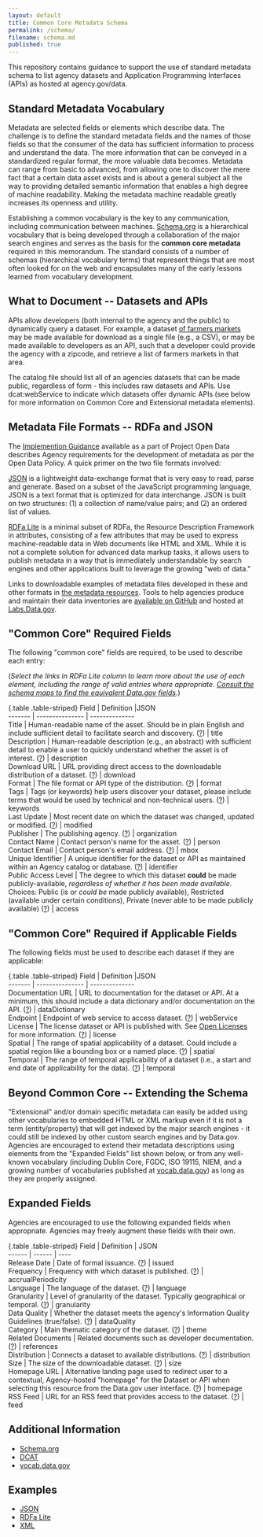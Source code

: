```yaml
---
layout: default
title: Common Core Metadata Schema
permalink: /schema/
filename: schema.md
published: true
---
```


This repository contains guidance to support the use of standard metadata schema to list agency datasets and Application Programming Interfaces (APIs) as hosted at agency.gov/data.  

Standard Metadata Vocabulary
----------------------------
Metadata are selected fields or elements which describe data. The challenge is to define the standard metadata fields and the names of those fields so that the consumer of the data has sufficient information to process and understand the data. The more information that can be conveyed in a standardized regular format, the more valuable data becomes. Metadata can range from basic to advanced, from allowing one to discover the mere fact that a certain data asset exists and is about a general subject all the way to providing detailed semantic information that enables a high degree of machine readability. Making the metadata machine readable greatly increases its openness and utility.

Establishing a common vocabulary is the key to any communication, including communication between machines.  [Schema.org](http://www.schema.org) is a hierarchical vocabulary that is being developed through a collaboration of the major search engines and serves as the basis for the **common core metadata** required in this memorandum. The standard consists of a number of schemas (hierarchical vocabulary terms) that represent things that are most often looked for on the web and encapsulates many of the early lessons learned from vocabulary development.  


What to Document -- Datasets and APIs
-------------------------------------

APIs allow developers (both internal to the agency and the public) to dynamically query a dataset. For example, a dataset [of farmers markets](https://explore.data.gov/Agriculture/Farmers-Markets-Geographic-Data/wfna-38ey) may be made available for download as a single file (e.g., a CSV), or may be made available to developers as an API, such that a developer could provide the agency with a zipcode, and retrieve a list of farmers markets in that area.

The catalog file should list all of an agencies datasets that can be made public, regardless of form - this includes raw datasets and APIs.  Use dcat:webService to indicate which datasets offer dynamic APIs (see below for more information on Common Core and Extensional metadata elements).


Metadata File Formats --  RDFa and JSON
---------------------------------------
The [Implemention Guidance](http://gsa-ocsit.github.com/project-open-data.github.com//implementation-guide/) available as a part of Project Open Data describes Agency requirements for the development of metadata as per the Open Data Policy.  A quick primer on the two file formats involved:

[JSON](http://www.json.org) is a lightweight data-exchange format that is very easy to read, parse and generate.  Based on a subset of the JavaScript programming language, JSON is a text format that is optimized for data interchange.  JSON is built on two structures: (1) a collection of name/value pairs; and (2) an ordered list of values.  

[RDFa Lite](http://www.w3.org/TR/rdfa-lite/) is a minimal subset of RDFa, the Resource Description Framework in attributes, consisting of a few attributes that may be used to express machine-readable data in Web documents like HTML and XML. While it is not a complete solution for advanced data markup tasks, it allows users to publish metadata in a way that is immediately understandable by search engines and other applications built to leverage the growing "web of data."  

Links to downloadable examples of metadata files developed in these and other formats in [the metadata resources](http://gsa-ocsit.github.com/project-open-data.github.com/metadata-resources/).  Tools to help agencies produce and maintain their data inventories are [available on GitHub](http://www.github.com/project-open-data) and hosted at [Labs.Data.gov](http://labs.data.gov).


"Common Core" Required Fields
-----------------------------
The following "common core" fields are required, to be used to describe each entry:

(*Select the links in RDFa Lite column to learn more about the use of each element, including the range of valid entries where appropriate. [Consult the schema maps to find the equivalent Data.gov fields](http://gsa-ocsit.github.com/project-open-data.github.com/data-dot-gov-map/).*)

{.table .table-striped}
Field               | Definition                                                                                                                                     |JSON            
-------             | ---------------                                                                                                                                | --------------  
Title               | Human-readable name of the asset.  Should be in plain English and include sufficient detail to facilitate search and discovery. ([?](http://gsa-ocsit.github.com/project-open-data.github.com/metadata-resources/#schema_maps))                | title           
Description         | Human-readable description (e.g., an abstract) with sufficient detail to enable a user to quickly understand whether the asset is of interest. ([?](http://gsa-ocsit.github.com/project-open-data.github.com/metadata-resources/#schema_maps)) | description     
Download URL        | URL providing direct access to the downloadable distribution of a dataset. ([?](http://gsa-ocsit.github.com/project-open-data.github.com/metadata-resources/#schema_maps))                                                                     | download              
Format              | The file format or API type of the distribution. ([?](http://gsa-ocsit.github.com/project-open-data.github.com/metadata-resources/#schema_maps))                                                                                                | format          
Tags                | Tags (or keywords) help users discover your dataset, please include terms that would be used by technical and non-technical users. ([?](http://gsa-ocsit.github.com/project-open-data.github.com/metadata-resources/#schema_maps))             | keywords        
Last Update         | Most recent date on which the dataset was changed, updated or modified. ([?](http://gsa-ocsit.github.com/project-open-data.github.com/metadata-resources/#schema_maps))                                                                        | modified        
Publisher           | The publishing agency. ([?](http://gsa-ocsit.github.com/project-open-data.github.com/metadata-resources/#schema_maps))                | organization    
Contact Name      | Contact person's name for the asset. ([?](http://gsa-ocsit.github.com/project-open-data.github.com/metadata-resources/#schema_maps))                                                                                       | person         
Contact Email	    | Contact person's email address. ([?](http://gsa-ocsit.github.com/project-open-data.github.com/metadata-resources/#schema_maps))			           	                                                                             | mbox	       
Unique Identifier   | A unique identifier for the dataset or API as maintained within an Agency catalog or database. ([?](http://gsa-ocsit.github.com/project-open-data.github.com/metadata-resources/#schema_maps))                                                 | identifier            
Public Access Level | The degree to which this dataset **could** be made publicly-available, *regardless of whether it has been made available*. Choices: Public (is or *could be* made publicly available), Restricted (available under certain conditions), Private (never able to be made publicly available) ([?](http://gsa-ocsit.github.com/project-open-data.github.com/metadata-resources/#schema_maps)) | access          

"Common Core" Required if Applicable Fields
-------------------------------------------
The following fields must be used to describe each dataset if they are applicable:

{.table .table-striped}
Field               | Definition                                                                                                                                     |JSON            
-------             | ---------------                                                                                                                                | --------------  
Documentation URL   | URL to documentation for the dataset or API.  At a minimum, this should include a data dictionary and/or documentation on the API. ([?](http://gsa-ocsit.github.com/project-open-data.github.com/metadata-resources/#schema_maps))             | dataDictionary  
Endpoint            | Endpoint of web service to access dataset. ([?](http://gsa-ocsit.github.com/project-open-data.github.com/metadata-resources/#schema_maps))                                                                                                     | webService            
License             | The license dataset or API is published with.  See [Open Licenses](http://gsa-ocsit.github.com/project-open-data.github.com/open-licenses/) for more information. ([?](http://gsa-ocsit.github.com/project-open-data.github.com/metadata-resources/#schema_maps))   | license         
Spatial  	    | The range of spatial applicability of a dataset.  Could include a spatial region like a bounding box or a named place. ([?](http://gsa-ocsit.github.com/project-open-data.github.com/metadata-resources/#schema_maps))                     | spatial 	       
Temporal	    | The range of temporal applicability of a dataset (i.e., a start and end date of applicability for the data). ([?](http://gsa-ocsit.github.com/project-open-data.github.com/metadata-resources/#schema_maps))                                    | temporal	       

Beyond Common Core -- Extending the Schema
------------------------------------------
"Extensional" and/or domain specific metadata can easily be added using other vocabularies to embedded HTML or XML markup even if it is not a term (entity/property) that will get indexed by the major search engines - it could still be indexed by other custom search engines and by Data.gov.  Agencies are encouraged to extend their metadata descriptions using elements from the "Expanded Fields" list shown below, or from any well-known vocabulary (including Dublin Core, FGDC, ISO 19115, NIEM, and a growing number of vocabularies published at [vocab.data.gov](http://vocab.data.gov)) as long as they are properly assigned.

Expanded Fields
---------------
Agencies are encouraged to use the following expanded fields when appropriate. Agencies may freely augment these fields with their own.

{.table .table-striped}
Field               | Definition                                                                                                                                    | JSON                 
------              | ------                                                                                                                                        | ----                  
Release Date        | Date of formal issuance. ([?](http://gsa-ocsit.github.com/project-open-data.github.com/metadata-resources/#schema_maps))                                                                                                                       | issued         
Frequency           | Frequency with which dataset is published. ([?](http://gsa-ocsit.github.com/project-open-data.github.com/metadata-resources/#schema_maps))                                                                                                     | accrualPeriodicity    
Language            | The language of the dataset. ([?](http://gsa-ocsit.github.com/project-open-data.github.com/metadata-resources/#schema_maps))                                                                                                                   | language              
Granularity         | Level of granularity of the dataset.  Typically geographical or temporal. ([?](http://gsa-ocsit.github.com/project-open-data.github.com/metadata-resources/#schema_maps))                                                                     | granularity           
Data Quality        | Whether the dataset meets the agency's Information Quality Guidelines (true/false). ([?](http://gsa-ocsit.github.com/project-open-data.github.com/metadata-resources/#schema_maps))                                                                                                              | dataQuality          
Category            | Main thematic category of the dataset. ([?](http://gsa-ocsit.github.com/project-open-data.github.com/metadata-resources/#schema_maps))               | theme                 
Related Documents   | Related documents such as developer documentation. ([?](http://gsa-ocsit.github.com/project-open-data.github.com/metadata-resources/#schema_maps))                                                                                             | references            
Distribution        | Connects a dataset to available distributions. ([?](http://gsa-ocsit.github.com/project-open-data.github.com/metadata-resources/#schema_maps))                                                                                                 | distribution         
Size                | The size of the downloadable dataset. ([?](http://gsa-ocsit.github.com/project-open-data.github.com/metadata-resources/#schema_maps))                                                                                                          | size                  
Homepage URL        | Alternative landing page used to redirect user to a contextual, Agency-hosted "homepage" for the Dataset or API when selecting this resource from the Data.gov user interface. ([?](http://gsa-ocsit.github.com/project-open-data.github.com/metadata-resources/#schema_maps)) | homepage	            
RSS Feed            | URL for an RSS feed that provides access to the dataset. ([?](http://gsa-ocsit.github.com/project-open-data.github.com/metadata-resources/#schema_maps))                                                                                       | feed                 


Additional Information
----------------------
* [Schema.org](http://schema.org)
* [DCAT](http://www.w3.org/TR/vocab-dcat/)
* [vocab.data.gov](http://vocab.data.gov)


Examples
--------
* [JSON](http://gsa-ocsit.github.com/project-open-data.github.com/metadata-resources/)
* [RDFa Lite](http://gsa-ocsit.github.com/project-open-data.github.com/metadata-resources/)
* [XML](http://gsa-ocsit.github.com/project-open-data.github.com/metadata-resources/)
